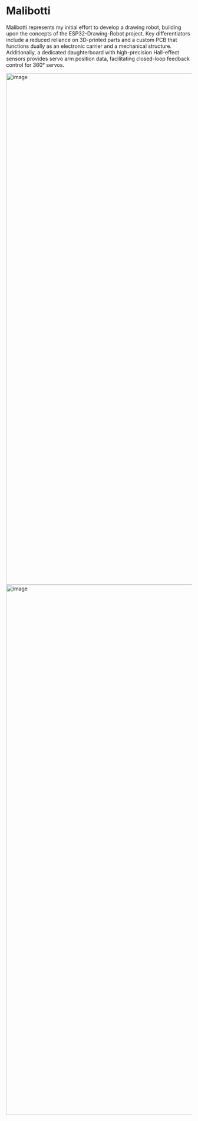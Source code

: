 # Malibotti
Malibotti represents my initial effort to develop a drawing robot, building upon the concepts of the ESP32-Drawing-Robot project. Key differentiators include a reduced reliance on 3D-printed parts and a custom PCB that functions dually as an electronic carrier and a mechanical structure. Additionally, a dedicated daughterboard with high-precision Hall-effect sensors provides servo arm position data, facilitating closed-loop feedback control for 360° servos.

<img width="2550" height="1385" alt="image" src="https://github.com/user-attachments/assets/0da168b1-450e-447b-867d-d9820090cec0" />


<img width="2334" height="1435" alt="image" src="https://github.com/user-attachments/assets/d1ae848f-814e-4a85-be7b-b8541bcff99a" />
